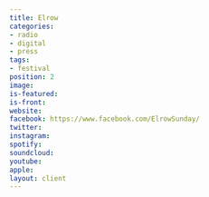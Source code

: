```yaml
---
title: Elrow
categories:
- radio
- digital
- press
tags:
- festival
position: 2
image: 
is-featured: 
is-front: 
website: 
facebook: https://www.facebook.com/ElrowSunday/
twitter: 
instagram: 
spotify: 
soundcloud: 
youtube: 
apple: 
layout: client
---
```


